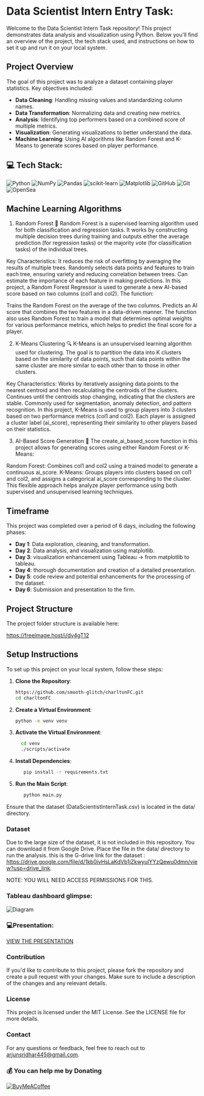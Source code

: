 # Data Scientist Intern Entry Task:

Welcome to the Data Scientist Intern Task repository! This project demonstrates data analysis and visualization using Python. Below you'll find an overview of the project, the tech stack used, and instructions on how to set it up and run it on your local system.

## Project Overview

The goal of this project was to analyze a dataset containing player statistics. Key objectives included:

- **Data Cleaning**: Handling missing values and standardizing column names.
- **Data Transformation**: Normalizing data and creating new metrics.
- **Analysis**: Identifying top performers based on a combined score of multiple metrics.
- **Visualization**: Generating visualizations to better understand the data.
- **Machine Learning**: Using AI algorithms like Random Forest and K-Means to generate scores based on player performance.


## 💻 Tech Stack:
![Python](https://img.shields.io/badge/python-3670A0?style=for-the-badge&logo=python&logoColor=ffdd54) ![NumPy](https://img.shields.io/badge/numpy-%23013243.svg?style=for-the-badge&logo=numpy&logoColor=white) ![Pandas](https://img.shields.io/badge/pandas-%23150458.svg?style=for-the-badge&logo=pandas&logoColor=white) ![scikit-learn](https://img.shields.io/badge/scikit--learn-%23F7931E.svg?style=for-the-badge&logo=scikit-learn&logoColor=white) ![Matplotlib](https://img.shields.io/badge/Matplotlib-%23ffffff.svg?style=for-the-badge&logo=Matplotlib&logoColor=black) ![GitHub](https://img.shields.io/badge/github-%23121011.svg?style=for-the-badge&logo=github&logoColor=white) ![Git](https://img.shields.io/badge/git-%23F05033.svg?style=for-the-badge&logo=git&logoColor=white) ![OpenSea](https://img.shields.io/badge/OpenSea-%232081E2.svg?style=for-the-badge&logo=opensea&logoColor=white)

## Machine Learning Algorithms
1. Random Forest 🌲
Random Forest is a supervised learning algorithm used for both classification and regression tasks. It works by constructing multiple decision trees during training and outputs either the average prediction (for regression tasks) or the majority vote (for classification tasks) of the individual trees.

Key Characteristics:
It reduces the risk of overfitting by averaging the results of multiple trees.
Randomly selects data points and features to train each tree, ensuring variety and reducing correlation between trees.
Can estimate the importance of each feature in making predictions.
In this project, a Random Forest Regressor is used to generate a new AI-based score based on two columns (col1 and col2). The function:

Trains the Random Forest on the average of the two columns.
Predicts an AI score that combines the two features in a data-driven manner.
The function also uses Random Forest to train a model that determines optimal weights for various performance metrics, which helps to predict the final score for a player.

2. K-Means Clustering 🔍
K-Means is an unsupervised learning algorithm used for clustering. The goal is to partition the data into K clusters based on the similarity of data points, such that data points within the same cluster are more similar to each other than to those in other clusters.

Key Characteristics:
Works by iteratively assigning data points to the nearest centroid and then recalculating the centroids of the clusters.
Continues until the centroids stop changing, indicating that the clusters are stable.
Commonly used for segmentation, anomaly detection, and pattern recognition.
In this project, K-Means is used to group players into 3 clusters based on two performance metrics (col1 and col2). Each player is assigned a cluster label (ai_score), representing their similarity to other players based on their statistics.

3. AI-Based Score Generation 🤖
The create_ai_based_score function in this project allows for generating scores using either Random Forest or K-Means:

Random Forest: Combines col1 and col2 using a trained model to generate a continuous ai_score.
K-Means: Groups players into clusters based on col1 and col2, and assigns a categorical ai_score corresponding to the cluster.
This flexible approach helps analyze player performance using both supervised and unsupervised learning techniques.

## Timeframe

This project was completed over a period of 6 days, including the following phases:

- **Day 1**: Data exploration, cleaning, and transformation.
- **Day 2**: Data analysis, and visualization using matplotlib.
- **Day 3**: visualization enhancement using Tableau -> from matplotlib to tableau.
- **Day 4**: thorough documentation and creation of a detailed presentation.
- **Day 5**: code review and potential enhancements for the processing of the dataset.
- **Day 6**: Submission and presentation to the firm.

## Project Structure

The project folder structure is available here:

https://freeimage.host/i/dv4gT12

## Setup Instructions

To set up this project on your local system, follow these steps:

1. **Clone the Repository**:

   ```bash
   https://github.com/smooth-glitch/charltonFC.git
   cd charltonFC
   
2. **Create a Virtual Environment**:
   ```bash
   python -m venv venv

3. **Activate the Virtual Environment**:
   
	  ```bash
   		cd venv
   		./scripts/activate
   
5. **Install Dependencies**:
   ```bash
      pip install -r requirements.txt

6. **Run the Main Script**:
   ```bash
      python main.py

Ensure that the dataset (DataScientistInternTask.csv) is located in the data/ directory.

### Dataset
   Due to the large size of the dataset, it is not included in this repository. You can download it from Google Drive. Place the file in the data/ directory to run the analysis.
   this is the G-drive link for the dataset : https://drive.google.com/file/d/1kb0ivHsLaKdVb1jZkwyuIYYzQewu0dmn/view?usp=drive_link.
   
   NOTE: YOU WILL NEED ACCESS PERMISSIONS FOR THIS.

### Tableau dashboard glimpse:
![Diagram](https://github.com/smooth-glitch/charltonFC/blob/main/sample_output.png)

### 💻Presentation:
[VIEW THE PRESENTATION](https://github.com/smooth-glitch/charltonFC/raw/main/charltonFC.pdf)

### Contribution

   If you'd like to contribute to this project, please fork the repository and create a pull request with your changes. Make sure to include a description of the changes and any relevant details.

### License
    
   This project is licensed under the MIT License. See the LICENSE file for more details.

### Contact
    
   For any questions or feedback, feel free to reach out to arjunsridhar445@gmail.com.
   
### 💰 You can help me by Donating
  [![BuyMeACoffee](https://img.shields.io/badge/Buy%20Me%20a%20Coffee-ffdd00?style=for-the-badge&logo=buy-me-a-coffee&logoColor=black)](https://buymeacoffee.com/smoothglitch) 

  
<!-- Proudly created with GPRM ( https://gprm.itsvg.in ) -->
